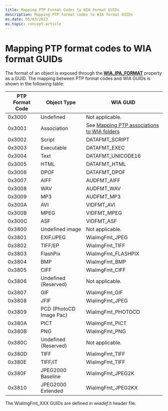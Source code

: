 ```yaml
---
title: Mapping PTP Format Codes to WIA Format GUIDs
description: Mapping PTP format codes to WIA format GUIDs
ms.date: 05/03/2023
ms.topic: concept-article
---
```


# Mapping PTP format codes to WIA format GUIDs

The format of an object is exposed through the [**WIA_IPA_FORMAT**](./wia-ipa-format.md) property as a GUID. The mapping between PTP format codes and WIA GUIDs is shown in the following table:

| PTP Format Code | Object Type | WIA GUID |
|--|--|--|
| 0x3000 | Undefined | Not applicable. |
| 0x3001 | Association | See [Mapping PTP associations to WIA folders](mapping-ptp-associations-to-wia-folders.md) |
| 0x3002 | Script | DATAFMT_SCRIPT |
| 0x3003 | Executable | DATAFMT_EXEC |
| 0x3004 | Text | DATAFMT_UNICODE16 |
| 0x3005 | HTML | DATAFMT_HTML |
| 0x3006 | DPOF | DATAFMT_DPOF |
| 0x3007 | AIFF | AUDFMT_AIFF |
| 0x3008 | WAV | AUDFMT_WAV |
| 0x3009 | MP3 | AUDFMT_MP3 |
| 0x300A | AVI | VIDFMT_AVI |
| 0x300B | MPEG | VIDFMT_MPEG |
| 0x300C | ASF | VIDFMT_ASF |
| 0x3800 | Undefined image | Not applicable. |
| 0x3801 | EXIF/JPEG | WiaImgFmt_JPEG |
| 0x3802 | TIFF/EP | WiaImgFmt_TIFF |
| 0x3803 | FlashPix | WiaImgFmt_FLASHPIX |
| 0x3804 | BMP | WiaImgFmt_BMP |
| 0x3805 | CIFF | WiaImgFmt_CIFF |
| 0x3806 | Undefined (Reserved) | Not applicable. |
| 0x3807 | GIF | WiaImgFmt_GIF |
| 0x3808 | JFIF | WiaImgFmt_JPEG |
| 0x3809 | PCD (PhotoCD Image Pac) | WiaImgFmt_PHOTOCD |
| 0x380A | PICT | WiaImgFmt_PICT |
| 0x380B | PNG | WiaImgFmt_PNG |
| 0x380C | Undefined (Reserved) | Not applicable. |
| 0x380D | TIFF | WiaImgFmt_TIFF |
| 0x380E | TIFF/IT | WiaImgFmt_TIFF |
| 0x380F | JPEG2000 Baseline | WiaImgFmt_JPEG2K |
| 0x3810 | JPEG2000 Extended | WiaImgFmt_JPEG2KX |

The WiaImgFmt_XXX GUIDs are defined in *wiadef.h* header file.
